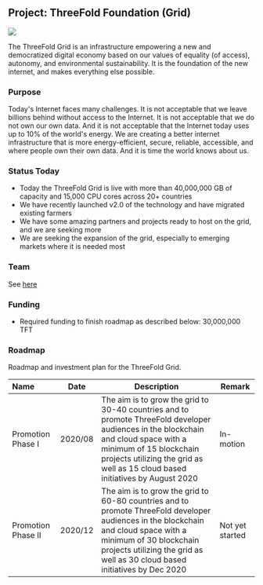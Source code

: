 ## Project: ThreeFold Foundation (Grid)

![](foundation_globe.jpg)

The ThreeFold Grid is an infrastructure empowering a new and democratized digital economy based on our values of equality (of access), autonomy, and environmental sustainability. It is the foundation of the new internet, and makes everything else possible.

### Purpose

Today's Internet faces many challenges. It is not acceptable that we leave billions behind without access to the Internet. It is not acceptable that we do not own our own data. And it is not acceptable that the Internet today uses up to 10% of the world's energy. We are creating a better internet infrastructure that is more energy-efficient, secure, reliable, accessible, and where people own their own data. And it is time the world knows about us.

### Status Today

- Today the ThreeFold Grid is live with more than 40,000,000 GB of capacity and 15,000 CPU cores across 20+ countries
- We have recently launched v2.0 of the technology and have migrated existing farmers
- We have some amazing partners and projects ready to host on the grid, and we are seeking more
- We are seeking the expansion of the grid, especially to emerging markets where it is needed most

### Team

See [here](http://threefold.io/public/#/team)

### Funding

- Required funding to finish roadmap as described below: 30,000,000 TFT

### Roadmap

Roadmap and investment plan for the ThreeFold Grid.

| Name         | Date   | Description | Remark |
|:-------------|--------|-------------|-----------------|
| Promotion Phase I |  2020/08 | The aim is to grow the grid to 30-40 countries and to promote ThreeFold developer audiences in the blockchain and cloud space with a minimum of 15 blockchain projects utilizing the grid as well as 15 cloud based initiatives by August 2020 | In-motion |
| Promotion Phase II |  2020/12 | The aim is to grow the grid to 60-80 countries and to promote ThreeFold developer audiences in the blockchain and cloud space with a minimum of 30 blockchain projects utilizing the grid as well as 30 cloud based initiatives by Dec 2020 | Not yet started |